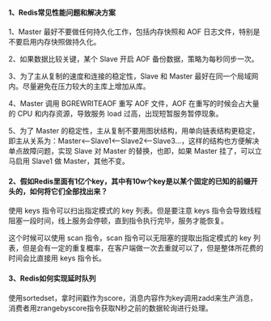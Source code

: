 <!--
 * @Author: your name
 * @Date: 2020-04-03 12:07:47
 * @LastEditTime: 2020-04-05 15:24:45
 * @LastEditors: Please set LastEditors
 * @Description: In User Settings Edit
 * @FilePath: /backend-series/redis/常见问题.md
 -->

#### 1、Redis常见性能问题和解决方案

1、Master 最好不要做任何持久化工作，包括内存快照和 AOF 日志文件，特别是不要启用内存快照做持久化。

2、如果数据比较关键，某个 Slave 开启 AOF 备份数据，策略为每秒同步一次。

3、为了主从复制的速度和连接的稳定性，Slave 和 Master 最好在同一个局域网内。尽量避免在压力较大的主库上增加从库。

4、Master 调用 BGREWRITEAOF 重写 AOF 文件，AOF 在重写的时候会占大量的 CPU 和内存资源，导致服务 load 过高，出现短暂服务暂停现象。

5、为了 Master 的稳定性，主从复制不要用图状结构，用单向链表结构更稳定，即主从关系为：Master<–Slave1<–Slave2<–Slave3…，这样的结构也方便解决单点故障问题，实现 Slave 对 Master 的替换，也即，如果 Master 挂了，可以立马启用 Slave1 做 Master，其他不变。


#### 2、假如Redis里面有1亿个key，其中有10w个key是以某个固定的已知的前缀开头的，如何将它们全部找出来？

使用 keys 指令可以扫出指定模式的 key 列表。但是要注意 keys 指令会导致线程阻塞一段时间，线上服务会停顿，直到指令执行完毕，服务才能恢复。

这个时候可以使用 scan 指令，scan 指令可以无阻塞的提取出指定模式的 key 列表，但是会有一定的重复概率，在客户端做一次去重就可以了，但是整体所花费的时间会比直接用 keys 指令长。


#### 3、Redis如何实现延时队列

使用sortedset，拿时间戳作为score，消息内容作为key调用zadd来生产消息，消费者用zrangebyscore指令获取N秒之前的数据轮询进行处理。


